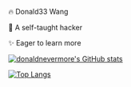 🔥 Donald33 Wang

🌱 A self-taught hacker

✨ Eager to learn more

[![donaldnevermore's GitHub stats](https://github-readme-stats.vercel.app/api?username=donaldnevermore)](https://github.com/donaldnevermore/github-readme-stats)

[![Top Langs](https://github-readme-stats.vercel.app/api/top-langs/?username=donaldnevermore)](https://github.com/donaldnevermore/github-readme-stats)
